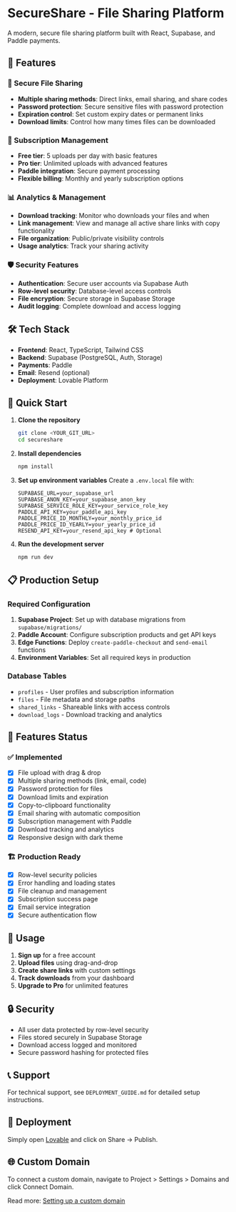 # SecureShare - File Sharing Platform

A modern, secure file sharing platform built with React, Supabase, and Paddle payments.

## 🚀 Features

### 🔐 Secure File Sharing
- **Multiple sharing methods**: Direct links, email sharing, and share codes
- **Password protection**: Secure sensitive files with password protection  
- **Expiration control**: Set custom expiry dates or permanent links
- **Download limits**: Control how many times files can be downloaded

### 💼 Subscription Management
- **Free tier**: 5 uploads per day with basic features
- **Pro tier**: Unlimited uploads with advanced features
- **Paddle integration**: Secure payment processing
- **Flexible billing**: Monthly and yearly subscription options

### 📊 Analytics & Management
- **Download tracking**: Monitor who downloads your files and when
- **Link management**: View and manage all active share links with copy functionality
- **File organization**: Public/private visibility controls
- **Usage analytics**: Track your sharing activity

### 🛡️ Security Features
- **Authentication**: Secure user accounts via Supabase Auth
- **Row-level security**: Database-level access controls
- **File encryption**: Secure storage in Supabase Storage
- **Audit logging**: Complete download and access logging

## 🛠️ Tech Stack

- **Frontend**: React, TypeScript, Tailwind CSS
- **Backend**: Supabase (PostgreSQL, Auth, Storage)
- **Payments**: Paddle
- **Email**: Resend (optional)
- **Deployment**: Lovable Platform

## 🚦 Quick Start

1. **Clone the repository**
   ```bash
   git clone <YOUR_GIT_URL>
   cd secureshare
   ```

2. **Install dependencies**
   ```bash
   npm install
   ```

3. **Set up environment variables**
   Create a `.env.local` file with:
   ```env
   SUPABASE_URL=your_supabase_url
   SUPABASE_ANON_KEY=your_supabase_anon_key
   SUPABASE_SERVICE_ROLE_KEY=your_service_role_key
   PADDLE_API_KEY=your_paddle_api_key
   PADDLE_PRICE_ID_MONTHLY=your_monthly_price_id
   PADDLE_PRICE_ID_YEARLY=your_yearly_price_id
   RESEND_API_KEY=your_resend_api_key # Optional
   ```

4. **Run the development server**
   ```bash
   npm run dev
   ```

## 📋 Production Setup

### Required Configuration
1. **Supabase Project**: Set up with database migrations from `supabase/migrations/`
2. **Paddle Account**: Configure subscription products and get API keys
3. **Edge Functions**: Deploy `create-paddle-checkout` and `send-email` functions
4. **Environment Variables**: Set all required keys in production

### Database Tables
- `profiles` - User profiles and subscription information
- `files` - File metadata and storage paths  
- `shared_links` - Shareable links with access controls
- `download_logs` - Download tracking and analytics

## 🔧 Features Status

### ✅ Implemented
- [x] File upload with drag & drop
- [x] Multiple sharing methods (link, email, code)
- [x] Password protection for files
- [x] Download limits and expiration
- [x] Copy-to-clipboard functionality
- [x] Email sharing with automatic composition
- [x] Subscription management with Paddle
- [x] Download tracking and analytics
- [x] Responsive design with dark theme

### 🏗️ Production Ready
- [x] Row-level security policies
- [x] Error handling and loading states
- [x] File cleanup and management
- [x] Subscription success page
- [x] Email service integration
- [x] Secure authentication flow

## 📝 Usage

1. **Sign up** for a free account
2. **Upload files** using drag-and-drop
3. **Create share links** with custom settings
4. **Track downloads** from your dashboard
5. **Upgrade to Pro** for unlimited features

## 🔒 Security

- All user data protected by row-level security
- Files stored securely in Supabase Storage  
- Download access logged and monitored
- Secure password hashing for protected files

## 📞 Support

For technical support, see `DEPLOYMENT_GUIDE.md` for detailed setup instructions.

## 🎯 Deployment

Simply open [Lovable](https://lovable.dev/projects/ad044e5e-107b-438b-bc91-d872c4842f8b) and click on Share -> Publish.

## 🌐 Custom Domain

To connect a custom domain, navigate to Project > Settings > Domains and click Connect Domain.

Read more: [Setting up a custom domain](https://docs.lovable.dev/tips-tricks/custom-domain#step-by-step-guide)
